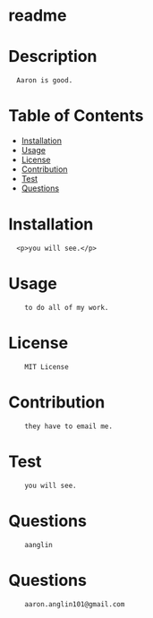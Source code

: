 # readme 
# Description
      Aaron is good.
# Table of Contents
  * [Installation](#installation)
  * [Usage](#usage)
  * [License](#license)
  * [Contribution](#contribution)
  * [Test](#test)
  * [Questions](#questions)
# Installation
      <p>you will see.</p>
# Usage
        to do all of my work.
# License
        MIT License
# Contribution
        they have to email me.
# Test
        you will see.
# Questions
        aanglin
# Questions 
        aaron.anglin101@gmail.com  
